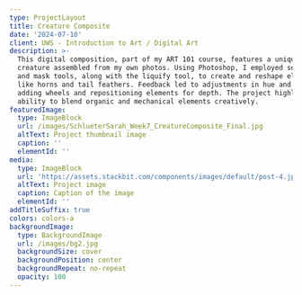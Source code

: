 ```yaml
---
type: ProjectLayout
title: Creature Composite
date: '2024-07-10'
client: UWS - Introduction to Art / Digital Art
description: >-
  This digital composition, part of my ART 101 course, features a unique
  creature assembled from my own photos. Using Photoshop, I employed selection
  and mask tools, along with the liquify tool, to create and reshape elements
  like horns and tail feathers. Feedback led to adjustments in hue and exposure,
  adding wheels and repositioning elements for depth. The project highlights my
  ability to blend organic and mechanical elements creatively.
featuredImage:
  type: ImageBlock
  url: /images/SchlueterSarah_Week7_CreatureComposite_Final.jpg
  altText: Project thumbnail image
  caption: ''
  elementId: ''
media:
  type: ImageBlock
  url: 'https://assets.stackbit.com/components/images/default/post-4.jpeg'
  altText: Project image
  caption: Caption of the image
  elementId: ''
addTitleSuffix: true
colors: colors-a
backgroundImage:
  type: BackgroundImage
  url: /images/bg2.jpg
  backgroundSize: cover
  backgroundPosition: center
  backgroundRepeat: no-repeat
  opacity: 100
---
```

